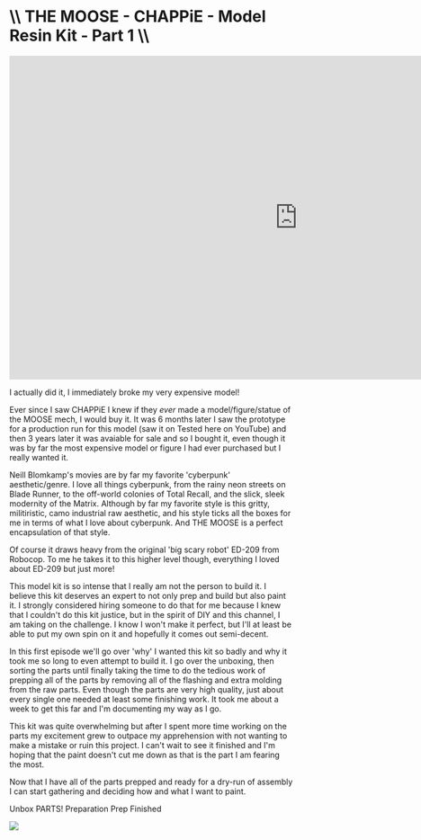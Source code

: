 # \\\ THE MOOSE - CHAPPiE - Model Resin Kit - Part 1 \\\

<div class="video-container"><iframe width="1024" height="576" src="https://www.youtube.com/embed/sn8nxg0vLkA" title="YouTube video player" frameborder="0" allow="accelerometer; autoplay; clipboard-write; encrypted-media; gyroscope; picture-in-picture" allowfullscreen></iframe></div>

I actually did it, I immediately broke my very expensive model! 

Ever since I saw CHAPPiE I knew if they *ever* made a model/figure/statue of the MOOSE mech, I would buy it. It was 6 months later I saw the prototype for a production run for this model (saw it on Tested here on YouTube) and then 3 years later it was avaiable for sale and so I bought it, even though it was by far the most expensive model or figure I had ever purchased but I really wanted it. 

Neill Blomkamp's movies are by far my favorite 'cyberpunk' aesthetic/genre. I love all things cyberpunk, from the rainy neon streets on Blade Runner, to the off-world colonies of Total Recall, and the slick, sleek modernity of the Matrix. Although by far my favorite style is this gritty, militiristic, camo industrial raw aesthetic, and his style ticks all the boxes for me in terms of what I love about cyberpunk. And THE MOOSE is a perfect encapsulation of that style. 

Of course it draws heavy from the original 'big scary robot' ED-209 from Robocop. To me he takes it to this higher level though, everything I loved about ED-209 but just more!




This model kit is so intense that I really am not the person to build it. I believe this kit deserves an expert to not only prep and build but also paint it. I strongly considered hiring someone to do that for me because I knew that I couldn't do this kit justice, but in the spirit of DIY and this channel, I am taking on the challenge. I know I won't make it perfect, but I'll at least be able to put my own spin on it and hopefully it comes out semi-decent. 

In this first episode we'll go over 'why' I wanted this kit so badly and why it took me so long to even attempt to build it. I go over the unboxing, then sorting the parts until finally taking the time to do the tedious work of prepping all of the parts by removing all of the flashing and extra molding from the raw parts. Even though the parts are very high quality, just about every single one needed at least some finishing work. It took me about a week to get this far and I'm documenting my way as I go. 

This kit was quite overwhelming but after I spent more time working on the parts my excitement grew to outpace my apprehension with not wanting to make a mistake or ruin this project. I can't wait to see it finished and I'm hoping that the paint doesn't cut me down as that is the part I am fearing the most.  

Now that I have all of the parts prepped and ready for a dry-run of assembly I can start gathering and deciding how and what I want to paint. 

Unbox
PARTS!
Preparation
Prep Finished

![](still.jpg) 
